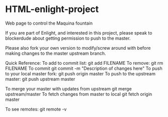 HTML-enlight-project
====================

Web page to control the Maquina fountain

If you are part of Enlight, and interested in this project, please speak to blockerdude about getting permission to push to the master.

Please also fork your own version to modify/screw around with before making changes to the master upstream branch.


Quick Reference:
To add to commit list:
git add FILENAME
To remove:
git rm FILENAME
To commit
git commit -m "Description of changes here"
To push to your local master fork:
git push origin master
To push to the upstream master:
git push upstream master

To merge your master with updates from upstream
git merge upstream/master
To fetch changes from master to local
git fetch origin master

To see remotes:
git remote -v
